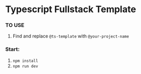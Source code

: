 # Typescript Fullstack Template

### TO USE

1. Find and replace `@ts-template` with `@your-project-name`

### Start:

1. `npm install`
2. `npm run dev`
